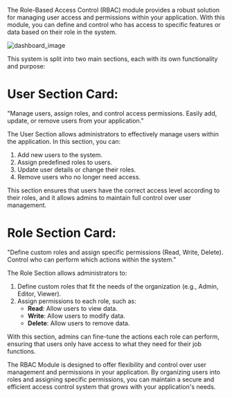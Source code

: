 The Role-Based Access Control (RBAC) module provides a robust solution for managing user access and permissions within your application. With this module, you can define and control who has access to specific features or data based on their role in the system.

![dashboard_image](https://github.com/user-attachments/assets/2d458088-09de-4149-af95-0fdb03cd9d1f)

This system is split into two main sections, each with its own functionality and purpose:

# **User Section Card:** 
"Manage users, assign roles, and control access permissions. Easily add, update, or remove users from your application."

The User Section allows administrators to effectively manage users within the application. In this section, you can:

1. Add new users to the system.
2. Assign predefined roles to users.
3. Update user details or change their roles.
4. Remove users who no longer need access.

This section ensures that users have the correct access level according to their roles, and it allows admins to maintain full control over user management.

# **Role Section Card:** 
"Define custom roles and assign specific permissions (Read, Write, Delete). Control who can perform which actions within the system."

The Role Section allows administrators to:

1. Define custom roles that fit the needs of the organization (e.g., Admin, Editor, Viewer).
2. Assign permissions to each role, such as:
   - **Read**: Allow users to view data.
   - **Write**: Allow users to modify data.
   - **Delete**: Allow users to remove data.

With this section, admins can fine-tune the actions each role can perform, ensuring that users only have access to what they need for their job functions.

The RBAC Module is designed to offer flexibility and control over user management and permissions in your application. By organizing users into roles and assigning specific permissions, you can maintain a secure and efficient access control system that grows with your application's needs.
